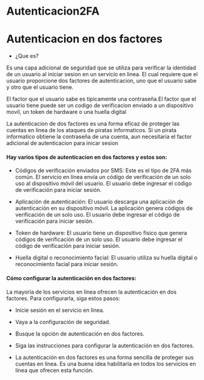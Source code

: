 # Autenticacion2FA

<h1>Autenticacion en dos factores</h1>  

  -  ¿Que es?  
<p>Es una capa adicional de seguridad que se utiliza para verificar la identidad de un usuario al iniciar sesion en un servicio en linea. El cual requiere que el usuario proporcione dos factores de autenticacion, uno que el usuario sabe y otro que el usuario tiene.</p>

<p>El factor que el usuario sabe es tipicamente una contraseña.El factor que el usuario tiene puede ser un codigo de verificacion enviado a un dispositivo movil, un token de hardware o una huella digital</p>

<p>La autenticacion de dos factores es una forma eficaz de proteger las cuentas en linea de los ataques de piratas informaticos. Si un pirata informatico obtiene la contraseña de una cuenta, aun necesitaria el factor adicional de autenticacion para inicar sesion</p>


  <h4> Hay varios tipos de autenticacion en dos factores y estos son: </h4>
  

  - Códigos de verificación enviados por SMS: Este es el tipo de 2FA más común. El servicio en línea envía un código de verificación de un solo uso al dispositivo móvil del usuario. El usuario debe ingresar el código de verificación para iniciar sesión.

  - Aplicación de autenticación: El usuario descarga una aplicación de autenticación en su dispositivo móvil. La aplicación genera códigos de verificación de un solo uso. El usuario debe ingresar el código de verificación para iniciar sesión.

  - Token de hardware: El usuario tiene un dispositivo físico que genera códigos de verificación de un solo uso. El usuario debe ingresar el código de verificación para iniciar sesión.

  - Huella digital o reconocimiento facial: El usuario utiliza su huella digital o reconocimiento facial para iniciar sesión.
 
 <h4>Cómo configurar la autenticación en dos factores:</h4>

La mayoría de los servicios en línea ofrecen la autenticación en dos factores. Para configurarla, siga estos pasos:

 - Inicie sesión en el servicio en línea.

 - Vaya a la configuración de seguridad.

 - Busque la opción de autenticación en dos factores.

 - Siga las instrucciones para configurar la autenticación en dos factores.

 - La autenticación en dos factores es una forma sencilla de proteger sus cuentas en línea. Es una buena idea habilitarla en todos los servicios en línea que ofrecen esta función.






